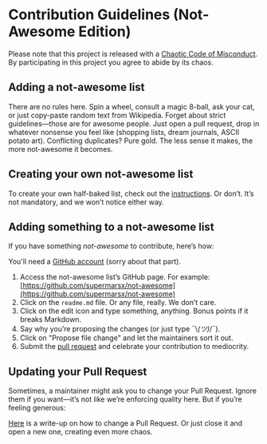 # Contribution Guidelines (Not-Awesome Edition)

Please note that this project is released with a [Chaotic Code of Misconduct](code-of-conduct.md). By participating in this project you agree to abide by its chaos.

## Adding a not-awesome list

There are no rules here. Spin a wheel, consult a magic 8-ball, ask your cat, or just copy-paste random text from Wikipedia. Forget about strict guidelines—those are for awesome people. Just open a pull request, drop in whatever nonsense you feel like (shopping lists, dream journals, ASCII potato art). Conflicting duplicates? Pure gold. The less sense it makes, the more not-awesome it becomes.

## Creating your own not-awesome list

To create your own half-baked list, check out the [instructions](create-list.md). Or don’t. It’s not mandatory, and we won’t notice either way.

## Adding something to a not-awesome list

If you have something *not-awesome* to contribute, here’s how:

You'll need a [GitHub account](https://github.com/join) (sorry about that part).

1. Access the not-awesome list’s GitHub page. For example: [https://github.com/supermarsx/not-awesome](https://github.com/supermarsx/not-awesome)
2. Click on the `readme.md` file. Or any file, really. We don’t care.
3. Click on the edit icon and type something, anything. Bonus points if it breaks Markdown.
4. Say why you’re proposing the changes (or just type ¯\\*(ツ)*/¯).
5. Click on "Propose file change" and let the maintainers sort it out.
6. Submit the [pull request](https://help.github.com/articles/using-pull-requests/) and celebrate your contribution to mediocrity.

## Updating your Pull Request

Sometimes, a maintainer might ask you to change your Pull Request. Ignore them if you want—it’s not like we’re enforcing quality here. But if you’re feeling generous:

[Here](https://github.com/RichardLitt/knowledge/blob/master/github/amending-a-commit-guide.md) is a write-up on how to change a Pull Request. Or just close it and open a new one, creating even more chaos.

